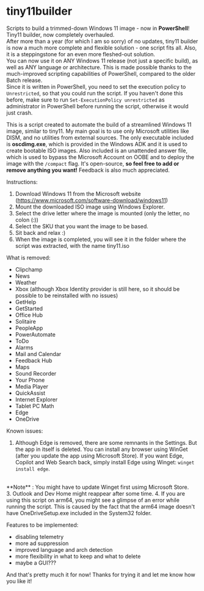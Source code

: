 # tiny11builder

Scripts to build a trimmed-down Windows 11 image - now in **PowerShell**!
<br>
Tiny11 builder, now completely overhauled.
</br>
After more than a year (for which I am so sorry) of no updates, tiny11 builder is now a much more complete and flexible solution - one script fits all. Also, it is a steppingstone for an even more fleshed-out solution.
<br>
You can now use it on ANY Windows 11 release (not just a specific build), as well as ANY language or architecture.
This is made possible thanks to the much-improved scripting capabilities of PowerShell, compared to the older Batch release.
</br>
Since it is written in PowerShell, you need to set the execution policy to  `Unrestricted`, so that you could run the script.
If you haven't done this before, make sure to run `Set-ExecutionPolicy unrestricted` as administrator in PowerShell before running the script, otherwise it would just crash.



This is a script created to automate the build of a streamlined Windows 11 image, similar to tiny11.
My main goal is to use only Microsoft utilities like DISM, and no utilities from external sources. The only executable included is **oscdimg.exe**, which is provided in the Windows ADK and it is used to create bootable ISO images. 
Also included is an unattended answer file, which is used to bypass the Microsoft Account on OOBE and to deploy the image with the `/compact` flag.
It's open-source, **so feel free to add or remove anything you want!** Feedback is also much appreciated.

Instructions:

1. Download Windows 11 from the Microsoft website (<https://www.microsoft.com/software-download/windows11>)
2. Mount the downloaded ISO image using Windows Explorer.
3. Select the drive letter where the image is mounted (only the letter, no colon (:))
4. Select the SKU that you want the image to be based.
5. Sit back and relax :)
6. When the image is completed, you will see it in the folder where the script was extracted, with the name tiny11.iso

What is removed:

- Clipchamp
- News
- Weather
- Xbox (although Xbox Identity provider is still here, so it should be possible to be reinstalled with no issues)
- GetHelp
- GetStarted
- Office Hub
- Solitaire
- PeopleApp
- PowerAutomate
- ToDo
- Alarms
- Mail and Calendar
- Feedback Hub
- Maps
- Sound Recorder
- Your Phone
- Media Player
- QuickAssist
- Internet Explorer
- Tablet PC Math
- Edge
- OneDrive

Known issues:

1. Although Edge is removed, there are some remnants in the Settings. But the app in itself is deleted. You can install any browser using WinGet (after you update the app using Microsoft Store). If you want Edge, Copilot and Web Search back, simply install Edge using Winget: `winget install edge`.
<br>
**Note** : You might have to update Winget first usimg Microsoft Store.
</br>
3. Outlook and Dev Home might reappear after some time.
4. If you are using this script on arm64, you might see a glimpse of an error while running the script. This is caused by the fact that the arm64 image doesn't have OneDriveSetup.exe included in the System32 folder.

Features to be implemented:
- disabling telemetry
- more ad suppression
- improved language and arch detection
- more flexibility in what to keep and what to delete
- maybe a GUI???

And that's pretty much it for now!
Thanks for trying it and let me know how you like it!
